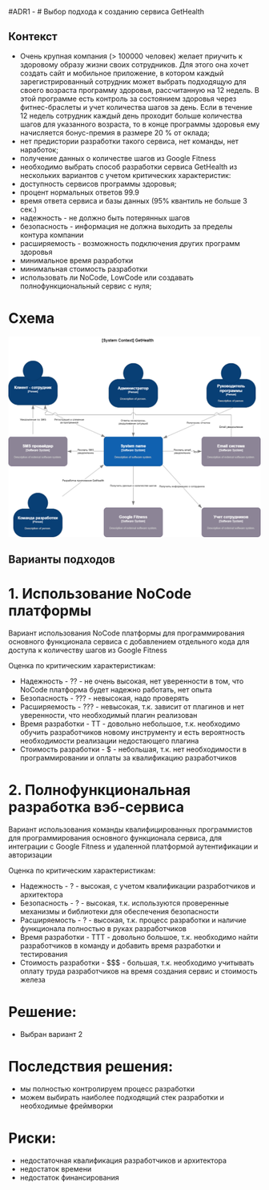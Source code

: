 #ADR1 - # Выбор подхода к созданию сервиса GetHealth

## Контекст

- Очень крупная компания (> 100000 человек) желает приучить к здоровому образу жизни своих сотрудников. Для этого она хочет создать сайт и мобильное приложение, в котором каждый зарегистрированный сотрудник может выбрать подходящую для своего возраста программу здоровья, рассчитанную на 12 недель. В этой программе есть контроль за состоянием здоровья через фитнес-браслеты и учет количества шагов за день. Если в течение 12 недель сотрудник каждый день проходит больше количества шагов для указанного возраста, то в конце программы здоровья ему начисляется бонус-премия в размере 20 % от оклада;
- нет предистории разработки такого сервиса, нет команды, нет наработок;
- получение данных о количестве шагов из Google Fitness
- необходимо выбрать способ разработки сервиса GetHealth из нескольких вариантов с учетом критических характеристик:
 - доступность сервисов программы здоровья;
 - процент нормальных ответов 99.9
 - время ответа сервиса и базы данных (95% квантиль не больше 3 сек.)
 - надежность - не должно быть потерянных шагов
 - безопасность - информация не должна выходить за пределы контура компании
 - расширяемость - возможность подключения других программ здоровья
 - минимальное время разработки
 - минимальная стоимость разработки
- использовать ли NoCode, LowCode или создавать полнофункциональный сервис с нуля;

# Схема
<!--![Контекстная схема](https://drive.google.com/file/d/1KEn5hRcnrOz_bENwj41GIZmskwAzj83D/view?usp=drive_link)-->
![Контекстная схема](images/GetHealth-Context.png)
## Варианты подходов
# 1. Использование NoCode платформы
Вариант использования NoCode платформы для программирования основного функционала сервиса с добавлением отдельного кода для доступа к количеству шагов из Google Fitness

Оценка по критическим характеристикам:
- Надежность - ?? - не очень высокая, нет уверенности в том, что NoCode платформа будет надежно работать, нет опыта
- Безопасность - ??? - невысокая, надо проверять 
- Расширяемость - ??? - невысокая, т.к. зависит от плагинов и нет уверенности, что необходимый плагин реализован
- Время разработки - TT - довольно небольшое, т.к. необходимо обучить разработчиков новому инструменту и есть вероятность необходимости реализации недостающего плагина
- Стоимость разработки - $ - небольшая, т.к. нет необходимости в программировании и оплаты за квалификацию разработчиков 


# 2. Полнофункциональная разработка вэб-сервиса
Вариант использования команды квалифицированных программистов для программирования основного функционала сервиса, для интеграции с Google Fitness и удаленной платформой аутентификации и авторизации

Оценка по критическим характеристикам:
- Надежность - ? - высокая, с учетом квалификации разработчиков и архитектора
- Безопасность - ? - высокая, т.к. используются проверенные механизмы и библиотеки для обеспечения безопасности 
- Расширяемость - ? - высокая, т.к. процесс разработки и наличие функционала полностью в руках разработчиков
- Время разработки - TTT - довольно большое, т.к. необходимо найти разработчиков в команду и добавить время разработки и тестирования
- Стоимость разработки - $$$ - большая, т.к. необходимо учитывать оплату труда разработчиков на время создания сервис и стоимость железа

# Решение:
- Выбран вариант 2
 
# Последствия решения:

- мы полностью контролируем процесс разработки 
- можем выбирать наиболее подходящий стек разработки и необходимые фреймворки

# Риски:
- недостаточная квалификация разработчиков и архитектора
- недостаток времени
- недостаток финансирования

